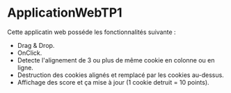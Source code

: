 # ApplicationWebTP1

Cette applicatin web posséde les fonctionnalités suivante :
* Drag & Drop.
* OnClick.
* Detecte l'alignement de 3 ou plus de même cookie en colonne ou en ligne.
* Destruction des cookies alignés et remplacé par les cookies au-dessus.
* Affichage des score et ça mise à jour (1 cookie detruit = 10 points).
